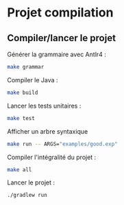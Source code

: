 # Projet compilation

## Compiler/lancer le projet

Générer la grammaire avec Antlr4 :

```bash
make grammar
```

Compiler le Java :

```bash
make build
```

Lancer les tests unitaires :

```bash
make test
```

Afficher un arbre syntaxique

```bash
make run -- ARGS="examples/good.exp"
```

Compiler l'intégralité du projet :

```bash
make all
```

Lancer le projet :

```bash
./gradlew run
```
